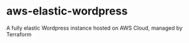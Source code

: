 # aws-elastic-wordpress
A fully elastic Wordpress instance hosted on AWS Cloud, managed by Terraform

